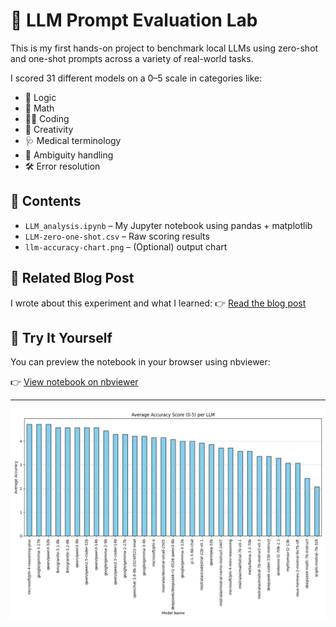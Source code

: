 # 🧪 LLM Prompt Evaluation Lab

This is my first hands-on project to benchmark local LLMs using zero-shot and one-shot prompts across a variety of real-world tasks.

I scored 31 different models on a 0–5 scale in categories like:

- 🧠 Logic
- 🧮 Math
- 👨‍💻 Coding
- 🎨 Creativity
- 🩺 Medical terminology
- 🤖 Ambiguity handling
- 🛠️ Error resolution

## 📁 Contents

- `LLM_analysis.ipynb` – My Jupyter notebook using pandas + matplotlib
- `LLM-zero-one-shot.csv` – Raw scoring results
- `llm-accuracy-chart.png` – (Optional) output chart

## 📖 Related Blog Post

I wrote about this experiment and what I learned:
👉 [Read the blog post](https://chicanoinparis.github.io/Prompt-Engineer-Portfolio/2025/06/19/my-first-dive.html)

## 🧪 Try It Yourself

You can preview the notebook in your browser using nbviewer:

👉 [View notebook on nbviewer](https://nbviewer.org/github/ChicanoInParis/LLM-Prompt-Evauation-Lab/blob/main/LLM_analysis.ipynb)

---

![LLM Accuracy Chart](Average%20Accuracy%20Score.png)
